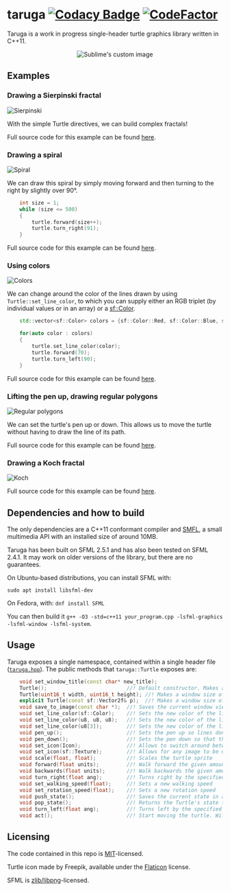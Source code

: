 # taruga [![Codacy Badge](https://app.codacy.com/project/badge/Grade/438ef0f9e2bc4a579e816f186f0a2385)](https://www.codacy.com/gh/vrmiguel/taruga/dashboard?utm_source=github.com&amp;utm_medium=referral&amp;utm_content=vrmiguel/taruga&amp;utm_campaign=Badge_Grade) [![CodeFactor](https://www.codefactor.io/repository/github/vrmiguel/taruga/badge)](https://www.codefactor.io/repository/github/vrmiguel/taruga)

Taruga is a work in progress single-header turtle graphics library written in C++11.

<p align="center">
  <img src="gif/spiral.gif?raw=true" alt="Sublime's custom image"/>
</p>

## Examples

### Drawing a Sierpinski fractal

![Sierpinski](https://user-images.githubusercontent.com/36349314/95699821-e2950780-0c1b-11eb-8fa9-15b2e913ecc5.png)

With the simple Turtle directives, we can build complex fractals!

Full source code for this example can be found [here](examples/sierpinski.cpp).

### Drawing a spiral 

![Spiral](https://user-images.githubusercontent.com/36349314/95693453-c6d13780-0c02-11eb-9d4e-5d3b3467899e.png)

We can draw this spiral by simply moving forward and then turning to the right by slightly over 90°.

```cpp
    int size = 1;
    while (size <= 500)
    {
        turtle.forward(size++);
        turtle.turn_right(91);
    }
```

Full source code for this example  can be found [here](examples/spiral.cpp). 

### Using colors

![Colors](https://user-images.githubusercontent.com/36349314/95693689-fdf41880-0c03-11eb-800d-30867ebc2dd1.png)

We can change around the color of the lines drawn by using `Turtle::set_line_color`, to which you can supply either an RGB triplet (by individual values or in an array) or a [sf::Color](https://www.sfml-dev.org/documentation/2.5.1/classsf_1_1Color.php).

```cpp
    std::vector<sf::Color> colors = {sf::Color::Red, sf::Color::Blue, sf::Color::Green, sf::Color::Yellow};

    for(auto color : colors)
    {
        turtle.set_line_color(color);
        turtle.forward(70);
        turtle.turn_left(90);
    }
```

Full source code for this example can be found [here](examples/colored_square.cpp). 

### Lifting the pen up, drawing regular polygons

![Regular polygons](https://user-images.githubusercontent.com/36349314/95693724-3136a780-0c04-11eb-8797-9a25fc45ef2d.png)

We can set the turtle's pen up or down. This allows us to move the turtle without having to draw the line of its path.

Full source code for this example can be found [here](examples/regular_polygon.cpp). 

### Drawing a Koch fractal

![Koch](https://user-images.githubusercontent.com/36349314/95706813-4f190200-0c2e-11eb-8cdb-6d1ad3d00b89.png)

Full source code for this example can be found [here](examples/koch.cpp).

## Dependencies and how to build

The only dependencies are a C++11 conformant compiler and [SMFL](https://www.sfml-dev.org/index.php), a small multimedia API with an installed size of around 10MB.


Taruga has been built on SFML 2.5.1 and has also been tested on SFML 2.4.1. It may work on older versions of the library, but there are no guarantees.

On Ubuntu-based distributions, you can install SFML with:

```sudo apt install libsfml-dev```

On Fedora, with:
```dnf install SFML```

You can then build it ```g++ -O3 -std=c++11 your_program.cpp -lsfml-graphics -lsfml-window -lsfml-system```.

## Usage

Taruga exposes a single namespace, contained within a single header file ([`taruga.hpp`](include/taruga.hpp)).
The public methods that `taruga::Turtle` exposes are:

```cpp
    void set_window_title(const char* new_title);
    Turtle();                          //! Default constructor. Makes a window size of 800x600 and sets the turtle to (400, 300).
    Turtle(uint16_t width, uint16_t height); //! Makes a window size of width * height and sets the turtle (width/2, height/2).
    explicit Turtle(const sf::Vector2f& p);  //! Makes a window size of p.x * p.y and sets the turtle (p.x/2, p.y/2).
    void save_to_image(const char *);  //! Saves the current window view to an image with the given filename
    void set_line_color(sf::Color);    //! Sets the new color of the line the turtle will draw.
    void set_line_color(u8, u8, u8);   //! Sets the new color of the line the turtle will draw.
    void set_line_color(u8[3]);        //! Sets the new color of the line the turtle will draw.
    void pen_up();                     //! Sets the pen up so lines don't get drawn
    void pen_down();                   //! Sets the pen down so that the turtle draws a line wherever it walks
    void set_icon(Icon);               //! Allows to switch around between the two built-in icons: turtle or straight arrow.
    void set_icon(sf::Texture);        //! Allows for any image to be used as an icon. Do notice that Taruga won't scale the texture. If needed, use the Turtle::scale method.
    void scale(float, float);          //! Scales the turtle sprite
    void forward(float units);         //! Walk forward the given amount of units.
    void backwards(float units);       //! Walk backwards the given amount of units. The same as using forward() with a negative parameter.
    void turn_right(float ang);        //! Turns right by the specified amount of degrees.
    void set_walking_speed(float);     //! Sets a new walking speed
    void set_rotation_speed(float);    //! Sets a new rotation speed
    void push_state();                 //! Saves the current state in a stack
    void pop_state();                  //! Returns the Turtle's state to the top of the state stack
    void turn_left(float ang);         //! Turns left by the specified amount of degrees.
    void act();                        //! Start moving the turtle. Will deplete the actions queue.
```

## Licensing

The code contained in this repo is [MIT](https://opensource.org/licenses/MIT)-licensed.

Turtle icon made by Freepik, available under the [Flaticon](https://www.flaticon.com/) license. 

SFML is [zlib/libpng](https://opensource.org/licenses/Zlib)-licensed.
